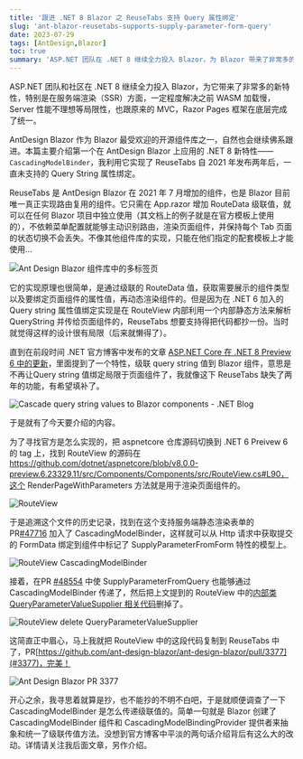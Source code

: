 ```yaml
---
title: '跟进 .NET 8 Blazor 之 ReuseTabs 支持 Query 属性绑定'
slug: 'ant-blazor-reusetabs-supports-supply-parameter-form-query'
date: 2023-07-29
tags: [AntDesign,Blazor]
toc: true
summary: 'ASP.NET 团队在 .NET 8 继续全力投入 Blazor，为 Blazor 带来了非常多的新特性，AntDesign Blazor也会继续佛系跟进。本篇主要介绍第一个在AntDesign Blazor 上应用的新特性，也就是 ReuseTabs 自 2021 年发布两年后，仍然未支持的 Query String 属性绑定功能。'
---
```


ASP.NET 团队和社区在 .NET 8 继续全力投入 Blazor，为它带来了非常多的新特性，特别是在服务端渲染（SSR）方面，一定程度解决之前 WASM 加载慢，Server 性能不理想等局限性，也跟原来的 MVC，Razor Pages 框架在底层完成了统一。

AntDesign Blazor 作为 Blazor 最受欢迎的开源组件库之一，自然也会继续佛系跟进。本篇主要介绍第一个在 AntDesign Blazor 上应用的 .NET 8 新特性—— `CascadingModelBinder`，我利用它实现了 ReuseTabs 自 2021 年发布两年后，一直未支持的 Query String 属性绑定。

ReuseTabs 是 AntDesign Blazor 在 2021 年 7 月增加的组件，也是 Blazor 目前唯一真正实现路由复用的组件。它只需在 App.razor 增加 RouteData 级联值，就可以在任何 Blazor 项目中独立使用（其文档上的例子就是在官方模板上使用的），不依赖菜单配置就能够主动识别路由，渲染页面组件，并保持每个 Tab 页面的状态切换不会丢失。不像其他组件库的实现，只能在他们指定的配套模板上才能使用…

![Ant Design Blazor 组件库中的多标签页](/photos/reuse-tabs/reuse-tabs-demo1.gif)

它的实现原理也很简单，是通过级联的 RouteData 值，获取需要展示的组件类型以及要绑定页面组件的属性值，再动态渲染组件的。但是因为在 .NET 6 加入的 Query string 属性值绑定实现是在 RouteView 内部利用一个内部静态方法来解析 QueryString 并传给页面组件的，ReuseTabs 想要支持得把代码都抄一份。当时就觉得这样的设计很有局限（后来就懒得了）。

直到在前段时间 .NET 官方博客中发布的文章 [ASP.NET Core 在 .NET 8 Preview 6 中的更新](https://devblogs.microsoft.com/dotnet/asp-net-core-updates-in-dotnet-8-preview-6/?WT.mc_id=DT-MVP-5003987#cascade-query-string-values-to-blazor-components)，里面提到了一个特性，级联 query string 值到 Blazor 组件，意思是不再让Query string 值绑定局限于页面组件了，我就像这下 ReuseTabs 缺失了两年的功能，有希望填补了。

![Cascade query string values to Blazor components - .NET Blog](/photos/ant-blazor-reusetabs-supports-supply-parameter-form-query/image.png)

于是就有了今天要介绍的内容。

为了寻找官方是怎么实现的，把 aspnetcore 仓库源码切换到 .NET 6 Preivew 6 的 tag 上，找到 RouteView 的源码在 https://github.com/dotnet/aspnetcore/blob/v8.0.0-preview.6.23329.11/src/Components/Components/src/RouteView.cs#L90，这个 RenderPageWithParameters 方法就是用于渲染页面组件的。

![RouteView](/photos/ant-blazor-reusetabs-supports-supply-parameter-form-query/image2.png)

于是追溯这个文件的历史记录，找到在这个支持服务端静态渲染表单的 PR[#47716](https://github.com/dotnet/aspnetcore/pull/47716/files#diff-c9ceeb487f25fa6e4e20bbc8eb15b597b014d77d3f464c51fd36d37e0365b96aR80-R84) 加入了 CascadingModelBinder，这样就可以从 Http 请求中获取提交的 FormData 绑定到组件中标记了 SupplyParameterFromForm 特性的模型上。

![RouteView CascadingModelBinder](/photos/ant-blazor-reusetabs-supports-supply-parameter-form-query/image3.png)

接着，在PR [#48554](https://github.com/dotnet/aspnetcore/pull/48554) 中使 SupplyParameterFromQuery 也能够通过 CascadingModelBinder 传递了，然后把上文提到的 RouteView 中的[内部类 QueryParameterValueSupplier 相关代码](https://github.com/dotnet/aspnetcore/commit/883f06cbf5bfa9d82ef797c09fbcb6af7cbb1536#diff-c9ceeb487f25fa6e4e20bbc8eb15b597b014d77d3f464c51fd36d37e0365b96a)删掉了。

![RouteView delete QueryParameterValueSupplier](/photos/ant-blazor-reusetabs-supports-supply-parameter-form-query/image4.png)

这简直正中眉心，马上我就把 RouteView 中的这段代码复制到 ReuseTabs 中了，PR[https://github.com/ant-design-blazor/ant-design-blazor/pull/3377](#3377)，完美！

![Ant Design Blazor PR 3377](/photos/ant-blazor-reusetabs-supports-supply-parameter-form-query/image5.png)

开心之余，我寻思着就算是抄，也不能抄的不明不白吧，于是就顺便调查了一下 CascadingModelBinder 是怎么传递级联值的。简单一句就是 Blazor 创建了 CascadingModelBinder 组件和 CascadingModelBindingProvider 提供者来抽象和统一了级联传值方法。没想到官方博客中平淡的两句话介绍背后有这么大的改动。详情请关注我后面文章，另作介绍。